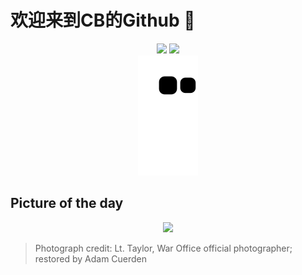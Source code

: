 
# 欢迎来到CB的Github 👋

<div align="center">
  <img height="137px" src="https://github-readme-stats.vercel.app/api?username=SuperCB&show_icons=true&theme=radical" />
  <img height="137px" src="https://github-readme-stats.vercel.app/api/top-langs/?username=SuperCB&hide_title=true&hide_border=true&layout=compact&langs_count=6&text_color=000&icon_color=fff" />
</div>


<div align="center">
    <img src="./contribution-snake/github-contribution-grid-snake.svg" />
</div>



## Picture of the day
<div align="center">
  <img width=400px src="https://upload.wikimedia.org/wikipedia/commons/thumb/8/8d/Auxiliary_Territorial_Service_%28ATS%29_women_working_on_a_Churchill_tank_at_a_Royal_Army_Ordnance_Corps_depot%2C_10_October_1942._H24517_-_Restoration.jpg/500px-Auxiliary_Territorial_Service_%28ATS%29_women_working_on_a_Churchill_tank_at_a_Royal_Army_Ordnance_Corps_depot%2C_10_October_1942._H24517_-_Restoration.jpg" />
</div>

>Photograph credit: Lt. Taylor, War Office official photographer; restored by  Adam Cuerden

